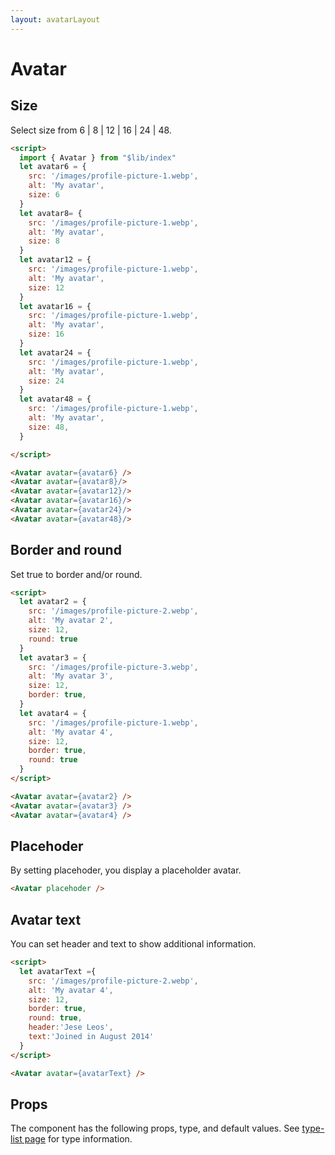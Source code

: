 ```yaml
---
layout: avatarLayout
---
```


<script>
  import { Avatar, Table, TableDefaultRow  } from "$lib/index"
  import alertProp from '../props/Avatar.json'
  // Props table
  export let items = alertProp.props
	let propHeader = ['Name', 'Type', 'Default']
	// console.log(items)
	let divClass='w-full relative overflow-x-auto shadow-md sm:rounded-lg'

  let avatar6 = {
    src: '/images/profile-picture-1.webp',
    alt: 'My avatar',
    size: 6
  }
  let avatar8= {
    src: '/images/profile-picture-1.webp',
    alt: 'My avatar',
    size: 8
  }
  let avatar12 = {
    src: '/images/profile-picture-1.webp',
    alt: 'My avatar',
    size: 12
  }
  let avatar16 = {
    src: '/images/profile-picture-1.webp',
    alt: 'My avatar',
    size: 16
  }
  let avatar24 = {
    src: '/images/profile-picture-1.webp',
    alt: 'My avatar',
    size: 24
  }
  let avatar48 = {
    src: '/images/profile-picture-1.webp',
    alt: 'My avatar',
    size: 48
  }

  let avatar2 = {
    src: '/images/profile-picture-2.webp',
    alt: 'My avatar 2',
    size: 12,
    round: true
  }
  let avatar3 = {
    src: '/images/profile-picture-3.webp',
    alt: 'My avatar 3',
    size: 12,
    border: true,
  }
  let avatar4 = {
    src: '/images/profile-picture-1.webp',
    alt: 'My avatar 4',
    size: 12,
    border: true,
    round: true
  }
  let avatarText ={
    src: '/images/profile-picture-2.webp',
    alt: 'My avatar 4',
    size: 12,
    border: true,
    round: true,
    header:'Jese Leos',
    text:'Joined in August 2014'
  }
</script>  

<h1 class="text-3xl w-full text-gray-900 dark:text-white py-8">Avatar</h1>

<h2 class="text-2xl w-full dark:text-white py-8">Size</h2>

<p class="text-lg w-full text-gray-900 dark:text-white py-4">Select size from  6 | 8 | 12 | 16 | 24 | 48.</p>

<div class="rounded-xl w-full my-4 mx-auto bg-gradient-to-r bg-white dark:bg-gray-900 border border-gray-200 dark:border-gray-700 p-2 sm:p-6">
<div class=" flex flex-wrap justify-center space-x-4">
<Avatar avatar={avatar6} />
<Avatar avatar={avatar8}/>
<Avatar avatar={avatar12}/>
<Avatar avatar={avatar16}/>
<Avatar avatar={avatar24}/>
<Avatar avatar={avatar48}/>
</div>
</div>

```html
<script>
  import { Avatar } from "$lib/index"
  let avatar6 = {
    src: '/images/profile-picture-1.webp',
    alt: 'My avatar',
    size: 6
  }
  let avatar8= {
    src: '/images/profile-picture-1.webp',
    alt: 'My avatar',
    size: 8
  }
  let avatar12 = {
    src: '/images/profile-picture-1.webp',
    alt: 'My avatar',
    size: 12
  }
  let avatar16 = {
    src: '/images/profile-picture-1.webp',
    alt: 'My avatar',
    size: 16
  }
  let avatar24 = {
    src: '/images/profile-picture-1.webp',
    alt: 'My avatar',
    size: 24
  }
  let avatar48 = {
    src: '/images/profile-picture-1.webp',
    alt: 'My avatar',
    size: 48,
  }

</script>

<Avatar avatar={avatar6} />
<Avatar avatar={avatar8}/>
<Avatar avatar={avatar12}/>
<Avatar avatar={avatar16}/>
<Avatar avatar={avatar24}/>
<Avatar avatar={avatar48}/>

```

<h2 class="text-2xl w-full dark:text-white py-8">Border and round</h2>

<p class="text-lg w-full text-gray-900 dark:text-white py-4">Set true to border and/or round.</p>

<div class="rounded-xl w-full my-4 mx-auto bg-gradient-to-r bg-white dark:bg-gray-900 border border-gray-200 dark:border-gray-700 p-2 sm:p-6">
  <div class=" flex flex-wrap justify-center space-x-4">
    <Avatar avatar={avatar2} />
    <Avatar avatar={avatar3} />
    <Avatar avatar={avatar4} />
  </div>
</div>

```html
<script>
  let avatar2 = {
    src: '/images/profile-picture-2.webp',
    alt: 'My avatar 2',
    size: 12,
    round: true
  }
  let avatar3 = {
    src: '/images/profile-picture-3.webp',
    alt: 'My avatar 3',
    size: 12,
    border: true,
  }
  let avatar4 = {
    src: '/images/profile-picture-1.webp',
    alt: 'My avatar 4',
    size: 12,
    border: true,
    round: true
  }
</script>  

<Avatar avatar={avatar2} />
<Avatar avatar={avatar3} />
<Avatar avatar={avatar4} />
```

<h2 class="text-2xl w-full dark:text-white py-8">Placehoder</h2>

<p class="text-lg w-full text-gray-900 dark:text-white py-4">By setting placehoder, you display a placeholder avatar.</p>

<div class="rounded-xl w-full my-4 mx-auto bg-gradient-to-r bg-white dark:bg-gray-900 border border-gray-200 dark:border-gray-700 p-2 sm:p-6 flex flex-wrap justify-center">

  <Avatar placehoder />

</div>

```html
<Avatar placehoder />
```

<h2 class="text-2xl w-full dark:text-white py-8">Avatar text</h2>

<p class="text-lg w-full text-gray-900 dark:text-white py-4">You can set header and text to show additional information.</p>

<div class="rounded-xl w-full my-4 mx-auto bg-gradient-to-r bg-white dark:bg-gray-900 border border-gray-200 dark:border-gray-700 p-2 sm:p-6 flex flex-wrap justify-center">
  <Avatar avatar={avatarText} />
</div>


```html
<script>
  let avatarText ={
    src: '/images/profile-picture-2.webp',
    alt: 'My avatar 4',
    size: 12,
    border: true,
    round: true,
    header:'Jese Leos',
    text:'Joined in August 2014'
  }
</script>

<Avatar avatar={avatarText} />
```

<h2 class="text-2xl w-full dark:text-white py-8">Props</h2>

<p class="dark:text-white py-4 text-lg">The component has the following props, type, and default values. See <a href="/type-list" class="text-blue-600 hover:underline dark:text-blue-500">type-list page</a> for type information.</p>

<Table header={propHeader} {divClass} >
  <TableDefaultRow {items} rowState='hover' />
</Table>